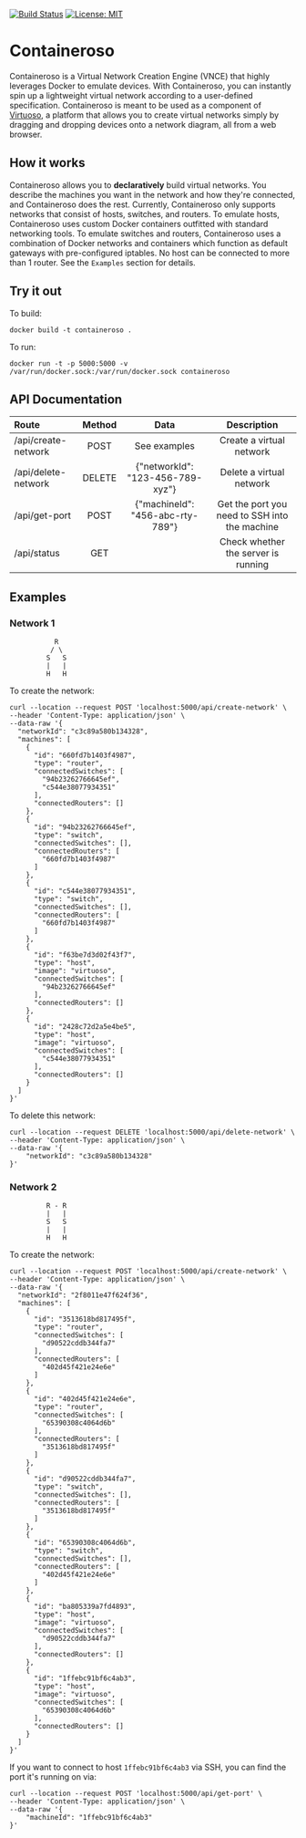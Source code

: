 [![Build Status](https://travis-ci.org/koreyhuskonen/containeroso.svg?branch=master)](https://travis-ci.org/koreyhuskonen/containeroso)
[![License: MIT](https://img.shields.io/badge/License-MIT-blueviolet.svg)](https://opensource.org/licenses/MIT)

# Containeroso 
Containeroso is a Virtual Network Creation Engine (VNCE) that highly leverages Docker to emulate devices. With Containeroso, you can instantly spin up a lightweight virtual network according to a user-defined specification. Containeroso is meant to be used as a component of [Virtuoso](https://github.com/Samwisebuze/senior-design), a platform that allows you to create virtual networks simply by dragging and dropping devices onto a network diagram, all from a web browser. 
## How it works
Containeroso allows you to **declaratively** build virtual networks. You describe the machines you want in the network and how they're connected, and Containeroso does the rest. Currently, Containeroso only supports networks that consist of hosts, switches, and routers. To emulate hosts, Containeroso uses custom Docker containers outfitted with standard networking tools. To emulate switches and routers, Containeroso uses a combination of Docker networks and containers which function as default gateways with pre-configured iptables. No host can be connected to more than 1 router. See the `Examples` section for details.
## Try it out
To build:
```
docker build -t containeroso .
```
To run:
```
docker run -t -p 5000:5000 -v /var/run/docker.sock:/var/run/docker.sock containeroso
```
## API Documentation
**Route**|**Method**|**Data**|**Description**
:-----|:-----:|:-----:|:-----:
/api/create-network|POST|See examples|Create a virtual network
/api/delete-network|DELETE|{"networkId": "123-456-789-xyz"}|Delete a virtual network
/api/get-port|POST|{"machineId": "456-abc-rty-789"}|Get the port you need to SSH into the machine
/api/status|GET| |Check whether the server is running
## Examples
### Network 1
```
           R
          / \
         S   S 
         |   |
         H   H
```
To create the network:
```
curl --location --request POST 'localhost:5000/api/create-network' \
--header 'Content-Type: application/json' \
--data-raw '{
  "networkId": "c3c89a580b134328",
  "machines": [
    {
      "id": "660fd7b1403f4987",
      "type": "router",
      "connectedSwitches": [
        "94b23262766645ef",
        "c544e38077934351"
      ],
      "connectedRouters": []
    },
    {
      "id": "94b23262766645ef",
      "type": "switch",
      "connectedSwitches": [],
      "connectedRouters": [
        "660fd7b1403f4987"
      ]
    },
    {
      "id": "c544e38077934351",
      "type": "switch",
      "connectedSwitches": [],
      "connectedRouters": [
        "660fd7b1403f4987"
      ]
    },
    {
      "id": "f63be7d3d02f43f7",
      "type": "host",
      "image": "virtuoso",
      "connectedSwitches": [
        "94b23262766645ef"
      ],
      "connectedRouters": []
    },
    {
      "id": "2428c72d2a5e4be5",
      "type": "host",
      "image": "virtuoso",
      "connectedSwitches": [
        "c544e38077934351"
      ],
      "connectedRouters": []
    }
  ]
}'
```
To delete this network:
```
curl --location --request DELETE 'localhost:5000/api/delete-network' \
--header 'Content-Type: application/json' \
--data-raw '{
    "networkId": "c3c89a580b134328"
}'
```
### Network 2
```
         R - R
         |   |
         S   S 
         |   |
         H   H
```
To create the network:
```
curl --location --request POST 'localhost:5000/api/create-network' \
--header 'Content-Type: application/json' \
--data-raw '{
  "networkId": "2f8011e47f624f36",
  "machines": [
    {
      "id": "3513618bd817495f",
      "type": "router",
      "connectedSwitches": [
        "d90522cddb344fa7"
      ],
      "connectedRouters": [
        "402d45f421e24e6e"
      ]
    },
    {
      "id": "402d45f421e24e6e",
      "type": "router",
      "connectedSwitches": [
        "65390308c4064d6b"
      ],
      "connectedRouters": [
        "3513618bd817495f"
      ]
    },
    {
      "id": "d90522cddb344fa7",
      "type": "switch",
      "connectedSwitches": [],
      "connectedRouters": [
        "3513618bd817495f"
      ]
    },
    {
      "id": "65390308c4064d6b",
      "type": "switch",
      "connectedSwitches": [],
      "connectedRouters": [
        "402d45f421e24e6e"
      ]
    },
    {
      "id": "ba805339a7fd4893",
      "type": "host",
      "image": "virtuoso",
      "connectedSwitches": [
        "d90522cddb344fa7"
      ],
      "connectedRouters": []
    },
    {
      "id": "1ffebc91bf6c4ab3",
      "type": "host",
      "image": "virtuoso",
      "connectedSwitches": [
        "65390308c4064d6b"
      ],
      "connectedRouters": []
    }
  ]
}'
```
If you want to connect to host `1ffebc91bf6c4ab3` via SSH, you can find the port it's running on via:
```
curl --location --request POST 'localhost:5000/api/get-port' \
--header 'Content-Type: application/json' \
--data-raw '{
    "machineId": "1ffebc91bf6c4ab3"
}'
```
